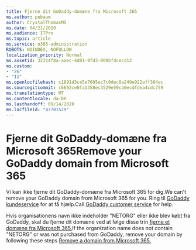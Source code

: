 ```yaml
---
title: Fjerne dit GoDaddy-domæne fra Microsoft 365
ms.author: pebaum
author: CrystalThomasMS
ms.date: 04/21/2020
ms.audience: ITPro
ms.topic: article
ms.service: o365-administration
ROBOTS: NOINDEX, NOFOLLOW
localization_priority: Normal
ms.assetid: 32314f8a-aaec-4d01-9fd3-009bfdcecd12
ms.custom:
- "26"
- "11"
ms.openlocfilehash: c1891d3ce5e7605ec7c0dec8a249e922aff364ec
ms.sourcegitcommit: c6692ce0fa1358ec3529e59ca0ecdfdea4cdc759
ms.translationtype: MT
ms.contentlocale: da-DK
ms.lasthandoff: 09/14/2020
ms.locfileid: "47701529"
---
```

# <a name="remove-your-godaddy-domain-from-microsoft-365"></a><span data-ttu-id="e0959-102">Fjerne dit GoDaddy-domæne fra Microsoft 365</span><span class="sxs-lookup"><span data-stu-id="e0959-102">Remove your GoDaddy domain from Microsoft 365</span></span>

<span data-ttu-id="e0959-103">Vi kan ikke fjerne dit GoDaddy-domæne fra Microsoft 365 for dig.</span><span class="sxs-lookup"><span data-stu-id="e0959-103">We can't remove your GoDaddy domain from Microsoft 365 for you.</span></span> <span data-ttu-id="e0959-104">Ring til [GoDaddy kundeservice](https://aka.ms/contact-godaddy) for at få hjælp.</span><span class="sxs-lookup"><span data-stu-id="e0959-104">Call [GoDaddy customer service](https://aka.ms/contact-godaddy) for help.</span></span>
  
<span data-ttu-id="e0959-105">Hvis organisationens navn ikke indeholder "NETORG" eller ikke blev købt fra GoDaddy, skal du fjerne dit domæne ved at følge disse trin [fjerne et domæne fra Microsoft 365.](https://docs.microsoft.com/microsoft-365/admin/get-help-with-domains/remove-a-domain)</span><span class="sxs-lookup"><span data-stu-id="e0959-105">If the organization name does not contain "NETORG" or was not purchased from GoDaddy, remove your domain by following these steps [Remove a domain from Microsoft 365.](https://docs.microsoft.com/microsoft-365/admin/get-help-with-domains/remove-a-domain)</span></span>
  